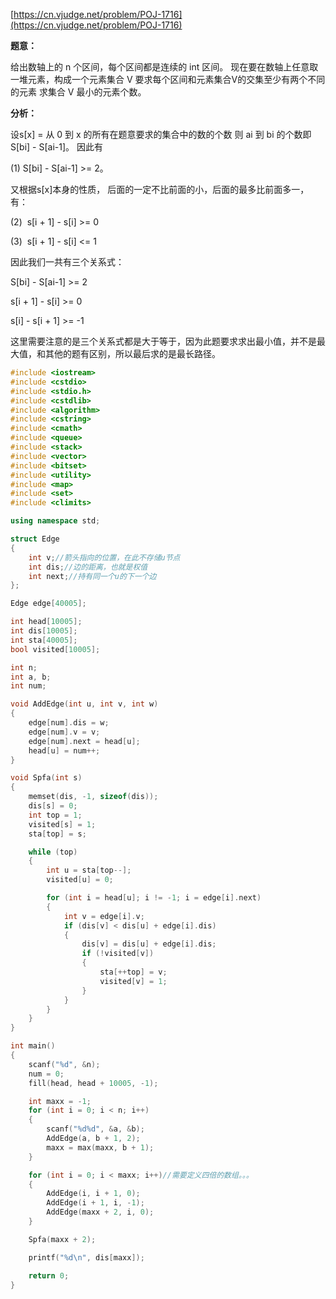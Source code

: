 [https://cn.vjudge.net/problem/POJ-1716](https://cn.vjudge.net/problem/POJ-1716)

**题意：**

给出数轴上的 n 个区间，每个区间都是连续的 int 区间。
现在要在数轴上任意取一堆元素，构成一个元素集合 V
要求每个区间和元素集合V的交集至少有两个不同的元素
求集合 V 最小的元素个数。

**分析：**

设s[x] = 从 0 到 x 的所有在题意要求的集合中的数的个数
则 ai 到 bi 的个数即 S[bi] - S[ai-1]。
因此有

(1) S[bi] - S[ai-1] >= 2。

又根据s[x]本身的性质，
后面的一定不比前面的小，后面的最多比前面多一，有：

(2)  s[i + 1] - s[i] >= 0

(3)  s[i + 1] - s[i] <= 1

因此我们一共有三个关系式：

S[bi] - S[ai-1] >= 2

s[i + 1] - s[i] >= 0

s[i] - s[i + 1] >= -1

这里需要注意的是三个关系式都是大于等于，因为此题要求求出最小值，并不是最大值，和其他的题有区别，所以最后求的是最长路径。

```c++
#include <iostream>
#include <cstdio>
#include <stdio.h>
#include <cstdlib>
#include <algorithm>
#include <cstring>
#include <cmath>
#include <queue>
#include <stack>
#include <vector>
#include <bitset>
#include <utility>
#include <map>
#include <set>
#include <climits>

using namespace std;

struct Edge
{
	int v;//箭头指向的位置，在此不存储u节点
	int dis;//边的距离，也就是权值
	int next;//持有同一个u的下一个边
};

Edge edge[40005];

int head[10005];
int dis[10005];
int sta[40005];
bool visited[10005];

int n;
int a, b;
int num;

void AddEdge(int u, int v, int w)
{
	edge[num].dis = w;
	edge[num].v = v;
	edge[num].next = head[u];
	head[u] = num++;
}

void Spfa(int s)
{
	memset(dis, -1, sizeof(dis));
	dis[s] = 0;
	int top = 1;
	visited[s] = 1;
	sta[top] = s;

	while (top)
	{
		int u = sta[top--];
		visited[u] = 0;

		for (int i = head[u]; i != -1; i = edge[i].next)
		{
			int v = edge[i].v;
			if (dis[v] < dis[u] + edge[i].dis)
			{
				dis[v] = dis[u] + edge[i].dis;
				if (!visited[v])
				{
					sta[++top] = v;
					visited[v] = 1;
				}
			}
		}
	}
}

int main()
{
	scanf("%d", &n);
	num = 0;
	fill(head, head + 10005, -1);

	int maxx = -1;
	for (int i = 0; i < n; i++)
	{
		scanf("%d%d", &a, &b);
		AddEdge(a, b + 1, 2);
		maxx = max(maxx, b + 1);
	}

	for (int i = 0; i < maxx; i++)//需要定义四倍的数组。。。
	{
		AddEdge(i, i + 1, 0);
		AddEdge(i + 1, i, -1);
		AddEdge(maxx + 2, i, 0);
	}

	Spfa(maxx + 2);

	printf("%d\n", dis[maxx]);

	return 0;
}
```
